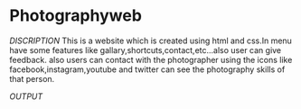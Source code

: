 # Photographyweb

*DISCRIPTION*
This is a website which is created using html and css.In menu have some features like gallary,shortcuts,contact,etc...also user can give feedback.
also users can contact with the photographer using the icons like facebook,instagram,youtube and twitter can see the photography skills of that person.

*OUTPUT*

